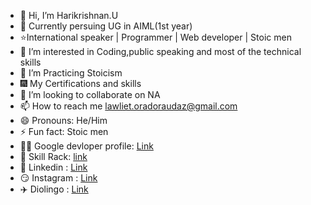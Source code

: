 - 👋 Hi, I’m Harikrishnan.U
- 🏫 Currently persuing UG in AIML(1st year)
- ⭐International speaker | Programmer | Web developer | Stoic men 
- 👀 I’m interested in Coding,public speaking and most of the technical skills
- 🌱 I’m Practicing Stoicism
- 🎆 My Certifications and skills 
- 💞️ I’m looking to collaborate on NA
- 📫 How to reach me lawliet.oradoraudaz@gmail.com
- 😄 Pronouns: He/Him
- ⚡ Fun fact: Stoic men
- 👨‍💻 Google devloper profile: [Link](https://developers.google.com/profile/u/112917240248924734076)
- 🔗 Skill Rack: [link](https://www.skillrack.com/faces/resume.xhtml?id=520647&key=2dc50ef050e30f2a5bcebd23ff7be262101165b1)
- 🏢 Linkedin : [Link](https://www.linkedin.com/in/hari-krishnan-u-16649b317/)
- 😏 Instagram : [Link](https://www.instagram.com/l.lawliet_ryuga/)
- ✈️ Diolingo : [Link](https://www.duolingo.com/profile/Harikrishn501079)
<!---
Harikrishnan-web/Harikrishnan-web is a ✨ special ✨ repository because its `README.md` (this file) appears on your GitHub profile.
You can click the Preview link to take a look at your changes.
--->
